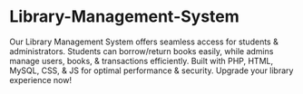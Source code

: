 # Library-Management-System
Our Library Management System offers seamless access for students &amp; administrators. Students can borrow/return books easily, while admins manage users, books, &amp; transactions efficiently. Built with PHP, HTML, MySQL, CSS, &amp; JS for optimal performance &amp; security. Upgrade your library experience now!
